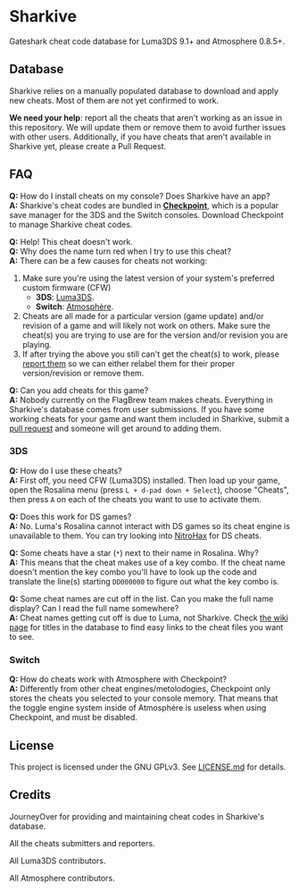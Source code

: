 # Sharkive

Gateshark cheat code database for Luma3DS 9.1+ and Atmosphere 0.8.5+.

## Database

Sharkive relies on a manually populated database to download and apply new cheats. Most of them are not yet confirmed to work.

**We need your help**: report all the cheats that aren't working as an issue in this repository. We will update them or remove them to avoid further issues with other users. Additionally, if you have cheats that aren't available in Sharkive yet, please create a Pull Request.

## FAQ
**Q:** How do I install cheats on my console? Does Sharkive have an app?<br>
**A:** Sharkive's cheat codes are bundled in [**Checkpoint**](https://github.com/FlagBrew/Checkpoint), which is a popular save manager for the 3DS and the Switch consoles. Download Checkpoint to manage Sharkive cheat codes.

**Q:** Help! This cheat doesn't work.<br>
**Q:** Why does the name turn red when I try to use this cheat?<br>
**A:** There can be a few causes for cheats not working:<br>
1. Make sure you're using the latest version of your system's preferred custom firmware (CFW)
    - **3DS**: [Luma3DS](https://github.com/AuroraWright/Luma3DS/releases/latest).
    - **Switch**: [Atmosphère](https://github.com/Atmosphere-NX/Atmosphere/releases/latest).
2. Cheats are all made for a particular version (game update) and/or revision of a game and will likely not work on others. Make sure the cheat(s) you are trying to use are for the version and/or revision you are playing.
3. If after trying the above you still can't get the cheat(s) to work, please [report them](https://github.com/FlagBrew/Sharkive/issues/new) so we can either relabel them for their proper version/revision or remove them.

**Q:** Can you add cheats for this game?<br>
**A:** Nobody currently on the FlagBrew team makes cheats. Everything in Sharkive's database comes from user submissions. If you have some working cheats for your game and want them included in Sharkive, submit a [pull request](https://github.com/FlagBrew/Sharkive/pulls) and someone will get around to adding them.

### 3DS
**Q:** How do I use these cheats?<br>
**A:** First off, you need CFW (Luma3DS) installed. Then load up your game, open the Rosalina menu (press `L + d-pad down + Select`), choose "Cheats", then press `A` on each of the cheats you want to use to activate them.

**Q:** Does this work for DS games?<br>
**A:** No. Luma's Rosalina cannot interact with DS games so its cheat engine is unavailable to them. You can try looking into [NitroHax](https://github.com/chishm/nitrohax) for DS cheats.

**Q:** Some cheats have a star (`*`) next to their name in Rosalina. Why?<br>
**A:** This means that the cheat makes use of a key combo. If the cheat name doesn't mention the key combo you'll have to look up the code and translate the line(s) starting `DD000000` to figure out what the key combo is.

**Q:** Some cheat names are cut off in the list. Can you make the full name display? Can I read the full name somewhere?<br>
**A:** Cheat names getting cut off is due to Luma, not Sharkive. Check [the wiki page](https://github.com/FlagBrew/Sharkive/wiki/3DS-games-in-the-database) for titles in the database to find easy links to the cheat files you want to see.

### Switch
**Q:** How do cheats work with Atmosphere with Checkpoint?<br>
**A:** Differently from other cheat engines/metolodogies, Checkpoint only stores the cheats you selected to your console memory. That means that the toggle engine system inside of Atmosphére is useless when using Checkpoint, and must be disabled.

## License

This project is licensed under the GNU GPLv3. See [LICENSE.md](https://github.com/FlagBrew/Sharkive/blob/master/LICENSE) for details.

## Credits

JourneyOver for providing and maintaining cheat codes in Sharkive's database.

All the cheats submitters and reporters.

All Luma3DS contributors.

All Atmosphere contributors.